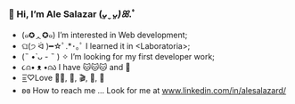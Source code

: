 
###  👋 Hi, I’m Ale Salazar  (*ᴗ͈ˬᴗ͈)ꕤ*.ﾟ

- (๑✪ᆺ✪๑) I’m interested in Web development;
- ଘ(੭ ᐛ )━☆ﾟ.*･｡ﾟ I learned it in \<Laboratoria>;
- (˵ •̀ ᴗ - ˵ ) ✧ I’m looking for my first developer work;
- ૮⍝• ᴥ •⍝ა I have :cat::cat::cat: and :dog:
- =͟͟͞♡Love 👩‍💻, :musical_score:, :clapper:, :book:, 🧶
- ʚɞ How to reach me ... Look for me at www.linkedin.com/in/alesalazard/
